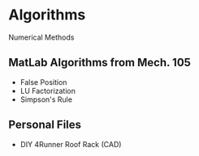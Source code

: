 # Algorithms
Numerical Methods

## MatLab Algorithms from Mech. 105
- False Position
- LU Factorization
- Simpson's Rule

## Personal Files
- DIY 4Runner Roof Rack (CAD)
